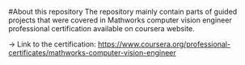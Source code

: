 #About this repository
The repository mainly contain parts of guided projects that were covered in Mathworks computer vision engineer professional certification available on coursera website.

-> Link to the certification:
https://www.coursera.org/professional-certificates/mathworks-computer-vision-engineer 
